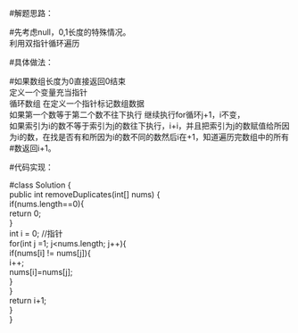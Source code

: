 #解题思路：  
  
#先考虑null，0,1长度的特殊情况。  
利用双指针循环遍历  
  
  
#具体做法：  
  
#如果数组长度为0直接返回0结束   
定义一个变量充当指针  
循环数组 在定义一个指针标记数组数据  
如果第一个数等于第二个数不往下执行 继续执行for循环j+1，i不变，  
如果索引为i的数不等于索引为j的数往下执行，i+i，并且把索引为j的数赋值给所因为i的数，在找是否有和所因为i的数不同的数然后i在+1，知道遍历完数组中的所有#数返回i+1。  
 
 
#代码实现：  
  
#class Solution {  
    public int removeDuplicates(int[] nums) {  
        if(nums.length==0){  
            return 0;  
        }  
        int i = 0; //指针  
        for(int j =1; j<nums.length; j++){  
            if(nums[i] != nums[j]){  
                i++;  
                nums[i]=nums[j];  
            }  
        }  
        return i+1;  
    }  
}  
  

